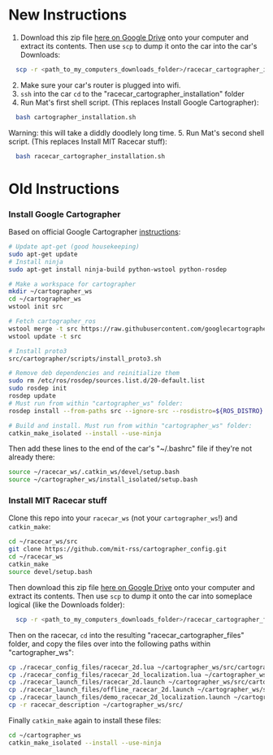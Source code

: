 # New Instructions
1. Download this zip file [here on Google Drive](https://drive.google.com/file/d/1wgUndGvzvPm53jQaUjKVcDCtw8LXd0cM/view?usp=sharing) onto your computer and extract its contents. Then use `scp` to dump it onto the car into the car's Downloads:
```bash
  scp -r <path_to_my_computers_downloads_folder>/racecar_cartographer_installation racecar@192.168.1.<car_number>:~/Downloads/
```
2. Make sure your car's router is plugged into wifi.
3. `ssh` into the car `cd` to the "racecar_cartographer_installation" folder
4. Run Mat's first shell script. (This replaces Install Google Cartographer):
```bash
  bash cartographer_installation.sh
```
Warning: this will take a diddly doodlely long time.
5. Run Mat's second shell script. (This replaces Install MIT Racecar stuff):
```bash
  bash racecar_cartographer_installation.sh
```

# Old Instructions
### Install Google Cartographer
Based on official Google Cartographer [instructions](https://google-cartographer-ros.readthedocs.io/en/latest/compilation.html):
```bash
# Update apt-get (good housekeeping)
sudo apt-get update
# Install ninja
sudo apt-get install ninja-build python-wstool python-rosdep

# Make a workspace for cartographer
mkdir ~/cartographer_ws
cd ~/cartographer_ws
wstool init src

# Fetch cartographer_ros
wstool merge -t src https://raw.githubusercontent.com/googlecartographer/cartographer_ros/master/cartographer_ros.rosinstall
wstool update -t src

# Install proto3
src/cartographer/scripts/install_proto3.sh

# Remove deb dependencies and reinitialize them
sudo rm /etc/ros/rosdep/sources.list.d/20-default.list
sudo rosdep init
rosdep update
# Must run from within "cartographer_ws" folder:
rosdep install --from-paths src --ignore-src --rosdistro=${ROS_DISTRO} -y

# Build and install. Must run from within "cartographer_ws" folder:
catkin_make_isolated --install --use-ninja
```

Then add these lines to the end of the car's "~/.bashrc" file if they're not already there:
```bash
source ~/racecar_ws/.catkin_ws/devel/setup.bash
source ~/cartographer_ws/install_isolated/setup.bash
``` 

### Install MIT Racecar stuff

Clone this repo into your `racecar_ws` (not your `cartographer_ws`!) and `catkin_make`:
```bash
cd ~/racecar_ws/src
git clone https://github.com/mit-rss/cartographer_config.git
cd ~/racecar_ws
catkin_make
source devel/setup.bash
```
Then download this zip file [here on Google Drive](https://drive.google.com/file/d/1a71YjMlLNQapo6Cs3l7ezS-TKVErK0Gs/) onto your computer and extract its contents. Then use `scp` to dump it onto the car into someplace logical (like the Downloads folder):
```bash
  scp -r <path_to_my_computers_downloads_folder>/racecar_cartographer_files racecar@192.168.1.<car_number>:~/Downloads/
```
Then on the racecar, `cd` into the resulting "racecar_cartographer_files" folder, and copy the files over into the following paths within "cartographer_ws":
```bash
cp ./racecar_config_files/racecar_2d.lua ~/cartographer_ws/src/cartographer_ros/cartographer_ros/configuration_files/racecar_2d.lua
cp ./racecar_config_files/racecar_2d_localization.lua ~/cartographer_ws/src/cartographer_ros/cartographer_ros/configuration_files/racecar_2d_localization.lua
cp ./racecar_launch_files/racecar_2d.launch ~/cartographer_ws/src/cartographer_ros/cartographer_ros/launch/racecar_2d.launch
cp ./racecar_launch_files/offline_racecar_2d.launch ~/cartographer_ws/src/cartographer_ros/cartographer_ros/launch/offline_racecar_2d.launch
cp ./racecar_launch_files/demo_racecar_2d_localization.launch ~/cartographer_ws/src/cartographer_ros/cartographer_ros/launch/demo_racecar_2d_localization.launch
cp -r racecar_description ~/cartographer_ws/src/
```
Finally `catkin_make` again to install these files:
```bash
cd ~/cartographer_ws
catkin_make_isolated --install --use-ninja
```
